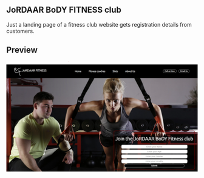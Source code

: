 
## JoRDAAR BoDY FITNESS club 

Just a landing page of a fitness club website gets registration details from customers.

## Preview

![App Screenshot](https://github.com/01neelesh/fitness-Gym-Landing-page-/blob/main/img/jordaar%20body%20.png?raw=true)


